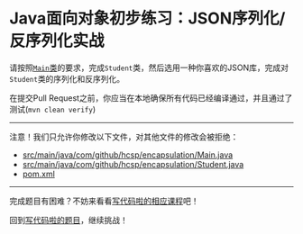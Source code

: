 # Java面向对象初步练习：JSON序列化/反序列化实战

请按照[`Main`类](https://github.com/hcsp/practise-json/blob/master/src/main/java/com/github/hcsp/encapsulation/Main.java)的要求，完成`Student`类，然后选用一种你喜欢的JSON库，完成对`Student`类的序列化和反序列化。

在提交Pull Request之前，你应当在本地确保所有代码已经编译通过，并且通过了测试(`mvn clean verify`)

-----
注意！我们只允许你修改以下文件，对其他文件的修改会被拒绝：
- [src/main/java/com/github/hcsp/encapsulation/Main.java](https://github.com/hcsp/practise-json/blob/master/src/main/java/com/github/hcsp/encapsulation/Main.java)
- [src/main/java/com/github/hcsp/encapsulation/Student.java](https://github.com/hcsp/practise-json/blob/master/src/main/java/com/github/hcsp/encapsulation/Student.java)
- [pom.xml](https://github.com/hcsp/practise-json/blob/master/pom.xml)
-----


完成题目有困难？不妨来看看[写代码啦的相应课程](https://xiedaimala.com/tasks/44398214-15a0-40aa-8586-718b259c12b8/video_tutorials/167ae19e-92af-4a77-8ca3-0fb1ba0858b0)吧！

回到[写代码啦的题目](https://xiedaimala.com/tasks/44398214-15a0-40aa-8586-718b259c12b8/quizzes/2a613885-b71d-40eb-b7b9-b3bb904fcac3)，继续挑战！
